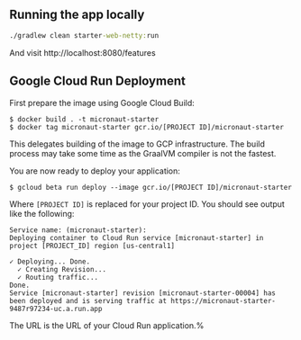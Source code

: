 ## Running the app locally

```cmd
./gradlew clean starter-web-netty:run
```

And visit http://localhost:8080/features

## Google Cloud Run Deployment

First prepare the image using Google Cloud Build:

```
$ docker build . -t micronaut-starter
$ docker tag micronaut-starter gcr.io/[PROJECT ID]/micronaut-starter
```

This delegates building of the image to GCP infrastructure. The build process may take some time as the GraalVM compiler is not the fastest.

You are now ready to deploy your application:

```
$ gcloud beta run deploy --image gcr.io/[PROJECT ID]/micronaut-starter 
```

Where `[PROJECT ID]` is replaced for your project ID. You should see output like the following:

```
Service name: (micronaut-starter):
Deploying container to Cloud Run service [micronaut-starter] in project [PROJECT_ID] region [us-central1]

✓ Deploying... Done.
  ✓ Creating Revision...
  ✓ Routing traffic...
Done.
Service [micronaut-starter] revision [micronaut-starter-00004] has been deployed and is serving traffic at https://micronaut-starter-9487r97234-uc.a.run.app
```

The URL is the URL of your Cloud Run application.%